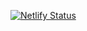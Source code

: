 [![Netlify Status](https://api.netlify.com/api/v1/badges/2b1487d3-db29-46b8-af24-4f0719d9afdd/deploy-status)](https://app.netlify.com/sites/tryelson/deploys)
